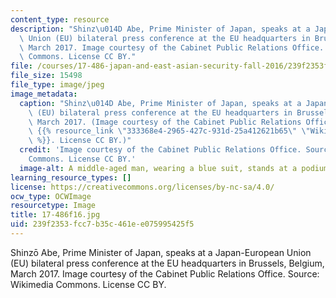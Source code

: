 ```yaml
---
content_type: resource
description: "Shinz\u014D Abe, Prime Minister of Japan, speaks at a Japan-European\
  \ Union (EU) bilateral press conference at the EU headquarters in Brussels, Belgium,\
  \ March 2017. Image courtesy of the Cabinet Public Relations Office. Source: Wikimedia\
  \ Commons. License CC BY."
file: /courses/17-486-japan-and-east-asian-security-fall-2016/239f2353fcc7b35c461ee075995425f5_17-486f16.jpg
file_size: 15498
file_type: image/jpeg
image_metadata:
  caption: "Shinz\u014D Abe, Prime Minister of Japan, speaks at a Japan-European Union\
    \ (EU) bilateral press conference at the EU headquarters in Brussels, Belgium,\
    \ March 2017. (Image courtesy of the Cabinet Public Relations Office. Source:\
    \ {{% resource_link \"333368e4-2965-427c-931d-25a412621b65\" \"Wikimedia Commons\"\
    \ %}}. License CC BY.)"
  credit: 'Image courtesy of the Cabinet Public Relations Office. Source: Wikimedia
    Commons. License CC BY.'
  image-alt: A middle-aged man, wearing a blue suit, stands at a podium.
learning_resource_types: []
license: https://creativecommons.org/licenses/by-nc-sa/4.0/
ocw_type: OCWImage
resourcetype: Image
title: 17-486f16.jpg
uid: 239f2353-fcc7-b35c-461e-e075995425f5
---
```

Shinzō Abe, Prime Minister of Japan, speaks at a Japan-European Union (EU) bilateral press conference at the EU headquarters in Brussels, Belgium, March 2017. Image courtesy of the Cabinet Public Relations Office. Source: Wikimedia Commons. License CC BY.